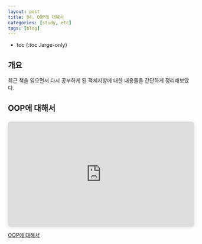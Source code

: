 ```yaml
---
layout: post
title: 04. OOP에 대해서
categories: [study, etc]
tags: [blog]
---
```


- toc
{:toc .large-only}

## 개요

최근 책을 읽으면서 다시 공부하게 된 객체지향에 대한 내용들을 간단하게 정리해보았다.

## OOP에 대해서

<div style="position: relative; width: 100%; height: 0; padding-top: 56.2500%;
 padding-bottom: 0; box-shadow: 0 2px 8px 0 rgba(63,69,81,0.16); margin-top: 1.6em; margin-bottom: 0.9em; overflow: hidden;
 border-radius: 8px; will-change: transform;">
  <iframe loading="lazy" style="position: absolute; width: 100%; height: 100%; top: 0; left: 0; border: none; padding: 0;margin: 0;"
    src="https://www.canva.com/design/DAGdB5oeH5s/wYETFPaeaiTOXXEYXXrxJg/view?embed" allowfullscreen="allowfullscreen" allow="fullscreen">
  </iframe>
</div>
<a href="https:&#x2F;&#x2F;www.canva.com&#x2F;design&#x2F;DAGdB5oeH5s&#x2F;wYETFPaeaiTOXXEYXXrxJg&#x2F;view?utm_content=DAGdB5oeH5s&amp;utm_campaign=designshare&amp;utm_medium=embeds&amp;utm_source=link" target="_blank" rel="noopener">OOP에 대해서</a>

<!-- <div id="loadingContainer">
    <div class="spinner"></div>
    <p>PPT 로딩 중입니다...</p>
</div>

<div id="iframeContainer"></div>

<script type="text/javascript">
    function hide(){      
      document.getElementById('loadingContainer').style.display = 'none';            
    }            

    function loadIframe() {      
        let container = document.getElementById('iframeContainer');                  
        let iframe = document.createElement('iframe');                  
        
        
        
        iframe.src = "https://www.canva.com/design/DAGdB5oeH5s/KUx8444ZTMjvmrAKId3weg/view?utm_content=DAGdB5oeH5s&utm_campaign=designshare&utm_medium=link2&utm_source=uniquelinks&utlId=h3fd88a8d88";            
        iframe.width = "952px";            
        iframe.height = "534px";            
        iframe.frameBorder = "0";                  
        iframe.onload = hide;                  
      
        container.appendChild(iframe);            
    }            

    loadIframe();      
</script> -->

<style>
    /* 로딩 메시지 스타일 */
    #loadingContainer {
        text-align: center;
        font-size: 16px;
        font-weight: bold;
        position: absolute;
        
        display: flex;
        align-items: center;
        justify-content: center;
        flex-direction: column;
        background: white;
    }

    /* 로딩 스피너 */
    .spinner {
        width: 40px;
        height: 40px;
        border: 4px solid #ccc;
        border-top: 4px solid #3498db;
        border-radius: 50%;
        animation: spin 1s linear infinite;
        margin-bottom: 10px;
    }

    @keyframes spin {
        0% { transform: rotate(0deg); }
        100% { transform: rotate(360deg); }
    }
</style>